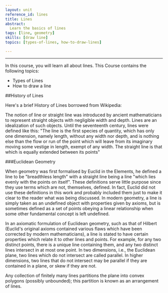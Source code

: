 ```yaml
---
layout: unit
reference_id: lines
title: Lines
abstract:
  Learn the basics of lines
tags: [line, geometry]
skills: [draw line]
topics: [types-of-lines, how-to-draw-lines]

---
```


----

In this course, you will learn all about lines.  This Course contains the following topics:

* Types of Lines
* How to draw a line

##History of Lines

Here's a brief History of Lines borrowed from Wikipedia:

The notion of line or straight line was introduced by ancient mathematicians to represent straight objects with negligible width and depth. Lines are an idealization of such objects. Until the seventeenth century, lines were defined like this: "The line is the first species of quantity, which has only one dimension, namely length, without any width nor depth, and is nothing else than the flow or run of the point which will leave from its imaginary moving some vestige in length, exempt of any width. The straight line is that which is equally extended between its points"

###Euclidean Geometry

When geometry was first formalised by Euclid in the Elements, he defined a line to be "breadthless length" with a straight line being a line "which lies evenly with the points on itself". These definitions serve little purpose since they use terms which are not, themselves, defined. In fact, Euclid did not use these definitions in this work and probably included them just to make it clear to the reader what was being discussed. In modern geometry, a line is simply taken as an undefined object with properties given by axioms, but is sometimes defined as a set of points obeying a linear relationship when some other fundamental concept is left undefined.

In an axiomatic formulation of Euclidean geometry, such as that of Hilbert (Euclid's original axioms contained various flaws which have been corrected by modern mathematicians), a line is stated to have certain properties which relate it to other lines and points. For example, for any two distinct points, there is a unique line containing them, and any two distinct lines intersect in at most one point. In two dimensions, i.e., the Euclidean plane, two lines which do not intersect are called parallel. In higher dimensions, two lines that do not intersect may be parallel if they are contained in a plane, or skew if they are not.

Any collection of finitely many lines partitions the plane into convex polygons (possibly unbounded); this partition is known as an arrangement of lines.



